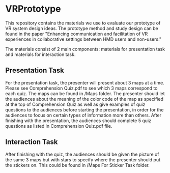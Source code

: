 # VRPrototype

This repository contains the materials we use to evaluate our prototype of VR system design ideas. The prototype method and study design can be found in the paper "Enhancing communication and facilitation of VR experiences in collaborative settings between HMD users and non-users." 

The materials consist of 2 main components: materials for presentation task and materials for interaction task.

## Presentation Task
For the presentation task, the presenter will present about 3 maps at a time. Please see Comprehension Quiz.pdf to see which 3 maps correspond to each quiz. The maps can be found in /Maps folder. The presenter should let the audiences about the meaning of the color code of the map as specified at the top of Comprehension Quiz as well as give examples of quiz questions to the audiences before starting the presentation, in order for the audiences to focus on certain types of information more than others. After finishing with the presentation, the audiences should complete 5 quiz questions as listed in Comprehension Quiz.pdf file.

## Interaction Task
After finishing with the quiz, the audiences should be given the picture of the same 3 maps but with stars to specify where the presenter should put the stickers on. This could be found in /Maps For Sticker Task folder.
